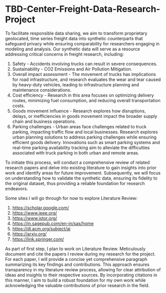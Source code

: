 # TBD-Center-Freight-Data-Research-Project

To facilitate responsible data sharing, we aim to transform proprietary geolocated, time series freight data into synthetic counterparts that safeguard privacy while ensuring comparability for researchers engaging in modeling and analysis. Our synthetic data will serve as a resource addressing critical concerns in freight research, including:

1. Safety - Accidents involving trucks can result in severe consequences.
2. Sustainability - CO2 Emissions and Air Pollution Mitigation.
3. Overall impact assessment - The movement of trucks has implications for road infrastructure, and research evaluates the wear and tear caused by heavy-duty vehicles, leading to infrastructure planning and maintenance considerations.
4. Cost efficiency - Research in this area focuses on optimizing delivery routes, minimizing fuel consumption, and reducing overall transportation costs.
5. Goods movement influence - Research explores how disruptions, delays, or inefficiencies in goods movement impact the broader supply chain and business operations.
6. Parking challenges - Urban areas face challenges related to truck parking, impacting traffic flow and local businesses. Research explores urban planning solutions to address parking challenges while ensuring efficient goods delivery. Innovations such as smart parking systems and real-time parking availability tracking aim to alleviate the difficulties associated with truck parking in both urban and remote areas.

To initiate this process, will conduct a comprehensive review of related research papers and delve into existing literature to gain insights into prior work and identify areas for future improvement. Subsequently, we will focus on understanding how to validate the synthetic data, ensuring its fidelity to the original dataset, thus providing a reliable foundation for research endeavors.

Some sites I will go through for now to explore Literature Review:
1. https://scholar.google.com/
2. https://www.ieee.org/
3. https://www.jstor.org/
4. https://in.sagepub.com/en-in/sas/home
5. https://dl.acm.org/subject/ai
6. https://arxiv.org/
7. https://link.springer.com/ 

As part of first step, I plan to work on Literature Review. Meticulously document and cite the papers I review during my research for the project. For each paper, I will provide a concise yet comprehensive paragraph summarizing its key findings and contributions. This approach ensures transparency in my literature review process, allowing for clear attribution of ideas and insights to their respective sources. By incorporating citations in this manner, I aim to build a robust foundation for my own work while acknowledging the valuable contributions of prior research in the field.
